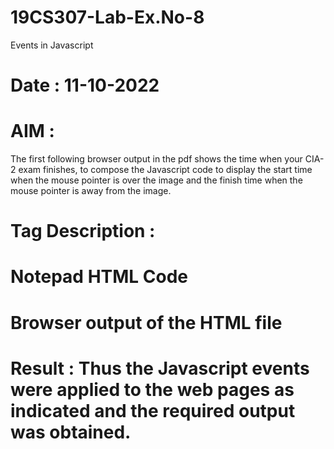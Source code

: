 # 19CS307-Lab-Ex.No-8
Events in Javascript
# Date : 11-10-2022
# AIM :
The first following browser output in the pdf shows the time when your CIA-2 exam  finishes, to compose the Javascript code to display the start time when the mouse pointer is over the image and the finish time when the mouse pointer is away from the image.  













 # Tag Description :







# Notepad HTML Code







# Browser output of the HTML file




 # Result : Thus the Javascript events were applied to the web pages as indicated and the required output was obtained.

